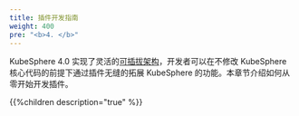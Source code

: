 ```yaml
---
title: 插件开发指南
weight: 400
pre: "<b>4. </b>"
---
```


KubeSphere 4.0 实现了灵活的[可插拔架构](../understand-kubesphere/pluggable/)，开发者可以在不修改 KubeSphere 核心代码的前提下通过插件无缝的拓展 KubeSphere 的功能。本章节介绍如何从零开始开发插件。

{{%children description="true" %}}
